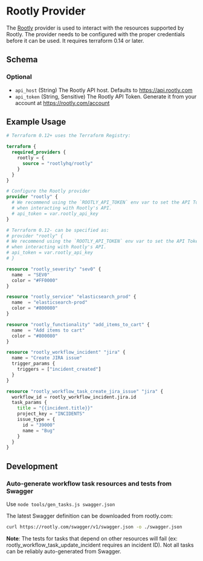 # Rootly Provider

The [Rootly](https://rootly.com/) provider is used to interact with the resources supported by Rootly. The provider needs to be configured with the proper credentials before it can be used. It requires terraform 0.14 or later.

## Schema

### Optional

- `api_host` (String) The Rootly API host. Defaults to https://api.rootly.com
- `api_token` (String, Sensitive) The Rootly API Token. Generate it from your account at https://rootly.com/account

## Example Usage

```terraform
# Terraform 0.12+ uses the Terraform Registry:

terraform {
  required_providers {
    rootly = {
      source = "rootlyhq/rootly"
    }
  }
}

# Configure the Rootly provider
provider "rootly" {
  # We recommend using the `ROOTLY_API_TOKEN` env var to set the API Token
  # when interacting with Rootly's API.
  # api_token = var.rootly_api_key
}

# Terraform 0.12- can be specified as:
# provider "rootly" {
# We recommend using the `ROOTLY_API_TOKEN` env var to set the API Token
# when interacting with Rootly's API.
# api_token = var.rootly_api_key
# }

resource "rootly_severity" "sev0" {
  name  = "SEV0"
  color = "#FF0000"
}

resource "rootly_service" "elasticsearch_prod" {
  name  = "elasticsearch-prod"
  color = "#800080"
}

resource "rootly_functionality" "add_items_to_cart" {
  name  = "Add items to cart"
  color = "#800080"
}

resource "rootly_workflow_incident" "jira" {
  name = "Create JIRA issue"
  trigger_params {
    triggers = ["incident_created"]
  }
}

resource "rootly_workflow_task_create_jira_issue" "jira" {
  workflow_id = rootly_workflow_incident.jira.id
  task_params {
    title = "{{incident.title}}"
    project_key = "INCIDENTS"
    issue_type = {
      id = "39000"
      name = "Bug"
    }
  }
}
```

## Development

### Auto-generate workflow task resources and tests from Swagger

Use `node tools/gen_tasks.js swagger.json`

The latest Swagger definition can be downloaded from rootly.com:

```sh
curl https://rootly.com/swagger/v1/swagger.json -o ./swagger.json
```

**Note**: The tests for tasks that depend on other resources will fail (ex: rootly_workflow_task_update_incident requires an incident ID). Not all tasks can be reliably auto-generated from Swagger.
